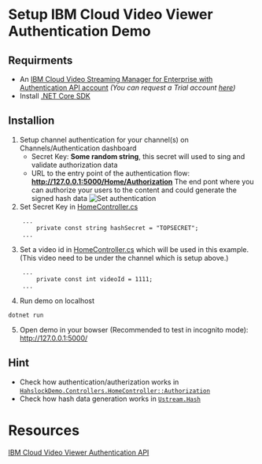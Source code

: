 # Setup IBM Cloud Video Viewer Authentication Demo

## Requirments
* An [IBM Cloud Video Streaming Manager for Enterprise with Authentication API account](https://www.ustream.tv/product/align-secure-streaming-video) *(You can request a Trial account [here](https://www.ustream.tv/enterprise-video/contact-internal-communications))*
* Install [.NET Core SDK](https://www.microsoft.com/net/download)

## Installion
1. Setup channel authentication for your channel(s) on Channels/Authentication dashboard
   * Secret Key: **Some random string**, this secret will used to sing and validate authorization data
   * URL to the entry point of the authentication flow: **http://127.0.0.1:5000/Home/Authorization** The end pont where you can authorize your users to the content and could generate the signed hash data
   ![Set authentication](./doc/set_authentication.png "Set authentication")
2. Set Secret Key in [HomeController.cs](Controllers/HomeController.cs)
```
    ...
        private const string hashSecret = "TOPSECRET";
    ...
```
3. Set a video id in [HomeController.cs](Controllers/HomeController.cs) which will be used in this example. (This video need to be under the channel which is setup above.)
```
    ...
        private const int videoId = 1111;
    ...
```
4. Run demo on localhost
```
dotnet run
```
5. Open demo in your bowser (Recommended to test in incognito mode): http://127.0.0.1:5000/

## Hint
* Check how authentication/autherization works in [`HahslockDemo.Controllers.HomeController::Authorization`](Controllers/HomeController.cs)
* Check how hash data generation works in [`Ustream.Hash`](Ustream/Hash.cs)

# Resources
[IBM Cloud Video Viewer Authentication API](http://developers.ustream.tv/channel-api/viewer-authentication-api.html)
